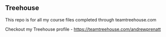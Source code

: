 ## Treehouse

This repo is for all my course files completed through teamtreehouse.com

Checkout my Treehouse profile - https://teamtreehouse.com/andrewprenatt
